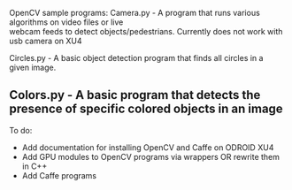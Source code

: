 OpenCV sample programs:
Camera.py - A program that runs various algorithms on video files or live     
webcam feeds to detect objects/pedestrians. Currently does not work with 
usb camera on XU4

Circles.py - A basic object detection program that finds all circles in a     
given image.

Colors.py - A basic program that detects the presence of specific colored
objects in an image
------------------------------------------------------------------------

To do:
- Add documentation for installing OpenCV and Caffe on ODROID XU4
- Add GPU modules to OpenCV programs via wrappers OR rewrite them in C++
- Add Caffe programs

